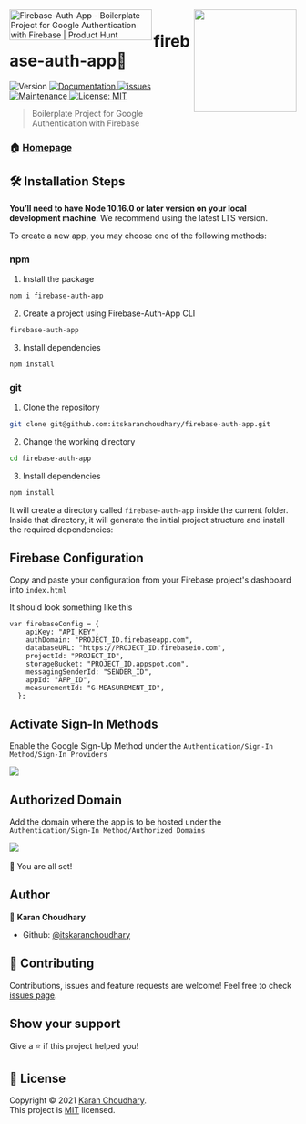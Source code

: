 <img align="right" width="180" src="https://img.icons8.com/color/452/firebase.png" />
<a href="https://www.producthunt.com/posts/firebase-auth-app?utm_source=badge-featured&utm_medium=badge&utm_souce=badge-firebase-auth-app" target="_blank"><img src="https://api.producthunt.com/widgets/embed-image/v1/featured.svg?post_id=306740&theme=light" alt="Firebase-Auth-App - Boilerplate Project for Google Authentication with Firebase | Product Hunt" style="width: 250px; height: 54px;" width="250" height="54" align="left"/></a>
<h1>firebase-auth-app🚀</h1>
<p>
  <img alt="Version" src="https://img.shields.io/badge/version-1.0.0-blue.svg?cacheSeconds=2592000" />
  <a href="https://github.com/itskaranchoudhary/firebase-auth-app#readme" target="_blank">
  <img alt="Documentation" src="https://img.shields.io/badge/documentation-yes-brightgreen.svg" />
  </a>
  <a href="https://GitHub.com/itskaranchoudhary/firebase-auth-app/issues/">
  <img alt="issues "src="https://img.shields.io/github/issues/itskaranchoudhary/firebase-auth-app">
  </a>
  <a href="https://github.com/itskaranchoudhary/firebase-auth-app/graphs/commit-activity" target="_blank">
    <img alt="Maintenance" src="https://img.shields.io/badge/Maintained%3F-yes-green.svg" />
  </a>
  <a href="https://github.com/itskaranchoudhary/firebase-auth-app/blob/master/LICENSE">
    <img alt="License: MIT" src="https://img.shields.io/badge/license-MIT-yellow.svg" target="_blank" />
  </a>
</p>

> Boilerplate Project for Google Authentication with Firebase

### 🏠 [Homepage](https://github.com/itskaranchoudhary/firebase-auth-app#readme)
## 🛠️ Installation Steps

**You’ll need to have Node 10.16.0 or later version on your local development machine**. We recommend using the latest LTS version.

To create a new app, you may choose one of the following methods:

### npm
1. Install the package

```sh
npm i firebase-auth-app
```
2. Create a project using Firebase-Auth-App CLI

```sh
firebase-auth-app
```
3. Install dependencies

```sh
npm install
```

### git
1. Clone the repository

```bash
git clone git@github.com:itskaranchoudhary/firebase-auth-app.git
```

2. Change the working directory

```bash
cd firebase-auth-app
```

3. Install dependencies

```bash
npm install
```

It will create a directory called `firebase-auth-app` inside the current folder.<br>
Inside that directory, it will generate the initial project structure and install the required dependencies:

## Firebase Configuration
Copy and paste your configuration from your Firebase project's dashboard into `index.html`

It should look something like this
```
var firebaseConfig = {
    apiKey: "API_KEY",
    authDomain: "PROJECT_ID.firebaseapp.com",
    databaseURL: "https://PROJECT_ID.firebaseio.com",
    projectId: "PROJECT_ID",
    storageBucket: "PROJECT_ID.appspot.com",
    messagingSenderId: "SENDER_ID",
    appId: "APP_ID",
    measurementId: "G-MEASUREMENT_ID",
  };
  ```
## Activate Sign-In Methods

Enable the Google Sign-Up Method under the `Authentication/Sign-In Method/Sign-In Providers`

<img src="https://firebasestorage.googleapis.com/v0/b/url-creator-2ee08.appspot.com/o/Screenshot%20(128).png?alt=media&token=c004aaad-3a8f-4f17-b725-fb86a58b6787">

## Authorized Domain
Add the domain where the app is to be hosted under the `Authentication/Sign-In Method/Authorized Domains`

<img src="https://firebasestorage.googleapis.com/v0/b/url-creator-2ee08.appspot.com/o/Screenshot%20(129).png?alt=media&token=31bb0f30-8955-47a4-9299-367a70cbd351"><br><br>
🌟 You are all set!

## Author

👤 **Karan Choudhary**

* Github: [@itskaranchoudhary](https://github.com/itskaranchoudhary)

## 🤝 Contributing

Contributions, issues and feature requests are welcome! Feel free to check [issues page](https://github.com/itskaranchoudhary/firebase-auth-app/issues).

## Show your support

Give a ⭐️ if this project helped you!
<!-- 
Many Thanks to all the `Stargazers`!<br/>
[![Stargazers repo roster for @xKaran/firebase-auth-template](https://reporoster.com/stars/itskaranchoudhary/firebase-auth-app)](https://github.com/itskaranchoudhary/firebase-auth-app/stargazers)
 -->
## 📝 License

Copyright © 2021 [Karan Choudhary](https://github.com/itskaranchoudhary).<br />
This project is [MIT](https://github.com/itskaranchoudhary/firebase-auth-app/blob/master/LICENSE) licensed.
